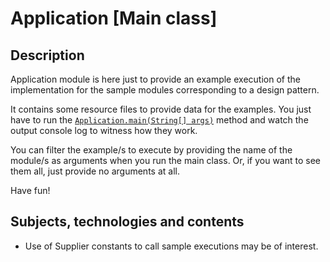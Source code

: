 # Application \[Main class\]

## Description

Application module is here just to provide an example execution of the implementation for
the sample modules corresponding to a design pattern.

It contains some resource files to provide data for the examples. You just have to run the
[`Application.main(String[] args)`](src/main/java/app/Application.java) method and watch
the output console log to witness how they work.

You can filter the example/s to execute by providing the name of the module/s as arguments
when you run the main class. Or, if you want to see them all, just provide no arguments at all.

Have fun!

## Subjects, technologies and contents

- Use of Supplier<String> constants to call sample executions may be of interest.